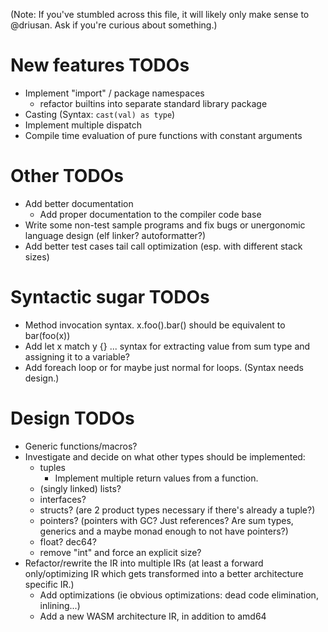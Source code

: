 (Note: If you've stumbled across this file, it will likely only make sense to @driusan. Ask if you're curious
about something.)

# New features TODOs

- Implement "import" / package namespaces
	- refactor builtins into separate standard library package
- Casting (Syntax: `cast(val) as type`)
- Implement multiple dispatch
- Compile time evaluation of pure functions with constant arguments

# Other TODOs

- Add better documentation
	- Add proper documentation to the compiler code base
- Write some non-test sample programs and fix bugs or unergonomic language design (elf linker? autoformatter?)
- Add better test cases tail call optimization (esp. with different stack sizes)

# Syntactic sugar TODOs

- Method invocation syntax. x.foo().bar() should be equivalent to bar(foo(x))
- Add let x match y {} ... syntax for extracting value from sum type and assigning it to a variable?
- Add foreach loop or for maybe just normal for loops. (Syntax needs design.)

# Design TODOs

- Generic functions/macros?
- Investigate and decide on what other types should be implemented:
	- tuples
		- Implement multiple return values from a function.
	- (singly linked) lists?
	- interfaces?
	- structs? (are 2 product types necessary if there's already a tuple?)
	- pointers? (pointers with GC? Just references? Are sum types, generics and a maybe monad enough to not have pointers?)
	- float? dec64?
	- remove "int" and force an explicit size?
- Refactor/rewrite the IR into multiple IRs (at least a forward only/optimizing IR which gets transformed into a better 
  architecture specific IR.)
	- Add optimizations (ie obvious optimizations: dead code elimination, inlining...)
	- Add a new WASM architecture IR, in addition to amd64
